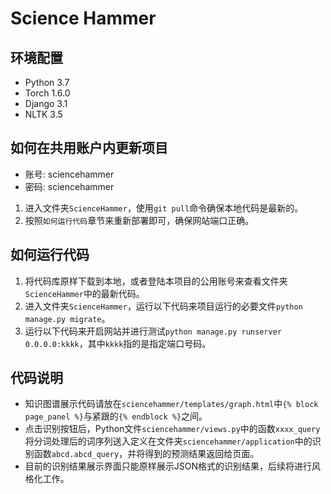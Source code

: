 # Science Hammer

## 环境配置
- Python 3.7
- Torch 1.6.0
- Django 3.1
- NLTK 3.5

## 如何在共用账户内更新项目
- 账号: sciencehammer
- 密码: sciencehammer
1. 进入文件夹`ScienceHammer`，使用`git pull`命令确保本地代码是最新的。
2. 按照`如何运行代码`章节来重新部署即可，确保网站端口正确。

## 如何运行代码
1. 将代码库原样下载到本地，或者登陆本项目的公用账号来查看文件夹`ScienceHammer`中的最新代码。
2. 进入文件夹`ScienceHammer`，运行以下代码来项目运行的必要文件`python manage.py migrate`。
3. 运行以下代码来开启网站并进行测试`python manage.py runserver 0.0.0.0:kkkk`，其中`kkkk`指的是指定端口号码。

## 代码说明
- 知识图谱展示代码请放在`sciencehammer/templates/graph.html`中`{% block page_panel %}`与紧跟的`{% endblock %}`之间。
- 点击识别按钮后，Python文件`sciencehammer/views.py`中的函数`xxxx_query`将分词处理后的词序列送入定义在文件夹`sciencehammer/application`中的识别函数`abcd.abcd_query`，并将得到的预测结果返回给页面。
- 目前的识别结果展示界面只能原样展示JSON格式的识别结果，后续将进行风格化工作。